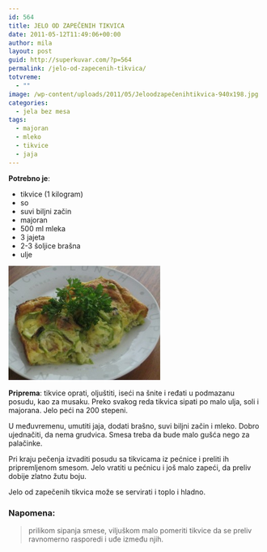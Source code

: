 ```yaml
---
id: 564
title: JELO OD ZAPEČENIH TIKVICA
date: 2011-05-12T11:49:06+00:00
author: mila
layout: post
guid: http://superkuvar.com/?p=564
permalink: /jelo-od-zapecenih-tikvica/
totvreme:
  - ""
image: /wp-content/uploads/2011/05/Jeloodzapečenihtikvica-940x198.jpg
categories:
  - jela bez mesa
tags:
  - majoran
  - mleko
  - tikvice
  - jaja
---
```

**Potrebno je**:

  * tikvice (1 kilogram)
  * so
  * suvi biljni začin
  * majoran
  * 500 ml mleka
  * 3 jajeta
  * 2-3 šoljice brašna
  * ulje

<img class="alignnone size-medium wp-image-3439" title="Jeloodzapečenihtikvica" src="/wp-content/uploads/2011/05/Jeloodzapečenihtikvica-300x225.jpg" alt="" width="300" height="225" /> 

**Priprema**: tikvice oprati, oljuštiti, iseći na šnite i ređati u podmazanu posudu, kao za musaku. Preko svakog reda tikvica sipati po malo ulja, soli i majorana. Jelo peći na 200 stepeni.

U međuvremenu, umutiti jaja, dodati brašno, suvi biljni začin i mleko. Dobro ujednačiti, da nema grudvica. Smesa treba da bude malo gušća nego za palačinke.

Pri kraju pečenja izvaditi posudu sa tikvicama iz pećnice i preliti ih pripremljenom smesom. Jelo vratiti u pećnicu i još malo zapeći, da preliv dobije zlatno žutu boju.

Jelo od zapečenih tikvica može se servirati i toplo i hladno.

### Napomena:
> prilikom sipanja smese, viljuškom malo pomeriti tikvice da se preliv ravnomerno rasporedi i uđe između njih.

&nbsp;
